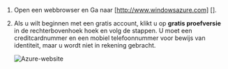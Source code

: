 1. Open een webbrowser en Ga naar [http://www.windowsazure.com] [].
2. Als u wilt beginnen met een gratis account, klikt u op **gratis proefversie** in de rechterbovenhoek hoek en volg de stappen. U moet een creditcardnummer en een mobiel telefoonnummer voor bewijs van identiteit, maar u wordt niet in rekening gebracht.
   
   ![Azure-website][0]

[0]: ./media/create-azure-account/freetrialonwindowsazurehomepage.png

